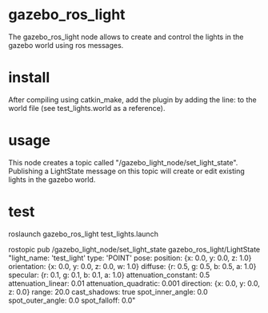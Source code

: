 # gazebo_ros_light

The gazebo_ros_light node allows to create and control the lights in the gazebo world using ros messages.

**install**
========
After compiling using catkin_make, add the plugin by adding the line:
<plugin name="gazebo_lights_plugin" filename="libgazebo_ros_light.so"/>
to the world file (see test_lights.world as a reference).

**usage**
========
This node creates a topic called "/gazebo_light_node/set_light_state". Publishing a LightState message on this topic will create or edit existing lights in the gazebo world.

**test**
========
  roslaunch gazebo_ros_light test_lights.launch

rostopic pub /gazebo_light_node/set_light_state gazebo_ros_light/LightState "light_name: 'test_light'
type: 'POINT'
pose:
  position: {x: 0.0, y: 0.0, z: 1.0}
  orientation: {x: 0.0, y: 0.0, z: 0.0, w: 1.0}
diffuse: {r: 0.5, g: 0.5, b: 0.5, a: 1.0}
specular: {r: 0.1, g: 0.1, b: 0.1, a: 1.0}
attenuation_constant: 0.5
attenuation_linear: 0.01
attenuation_quadratic: 0.001
direction: {x: 0.0, y: 0.0, z: 0.0}
range: 20.0
cast_shadows: true 
spot_inner_angle: 0.0
spot_outer_angle: 0.0
spot_falloff: 0.0" 

